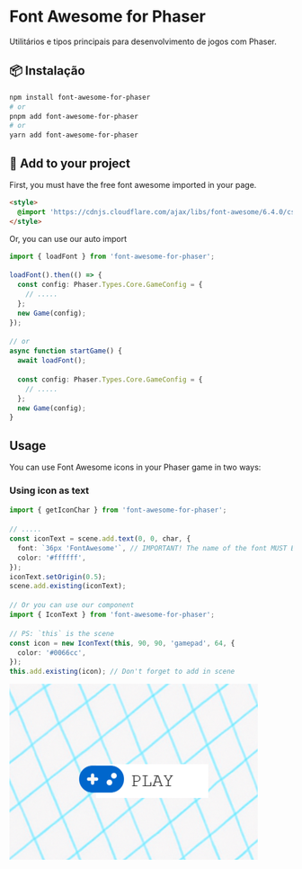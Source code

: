 # Font Awesome for Phaser

Utilitários e tipos principais para desenvolvimento de jogos com Phaser.

## 📦 Instalação

```bash
npm install font-awesome-for-phaser
# or
pnpm add font-awesome-for-phaser
# or
yarn add font-awesome-for-phaser
```

## 🚀 Add to your project

First, you must have the free font awesome imported in your page.

```html
<style>
  @import 'https://cdnjs.cloudflare.com/ajax/libs/font-awesome/6.4.0/css/all.min.css';
</style>
```

Or, you can use our auto import

```typescript
import { loadFont } from 'font-awesome-for-phaser';

loadFont().then(() => {
  const config: Phaser.Types.Core.GameConfig = {
    // .....
  };
  new Game(config);
});

// or
async function startGame() {
  await loadFont();

  const config: Phaser.Types.Core.GameConfig = {
    // .....
  };
  new Game(config);
}
```

## Usage

You can use Font Awesome icons in your Phaser game in two ways:

### Using icon as text

```typescript
import { getIconChar } from 'font-awesome-for-phaser';

// .....
const iconText = scene.add.text(0, 0, char, {
  font: `36px 'FontAwesome'`, // IMPORTANT! The name of the font MUST BE between char ('), if you use `font: '36px FontAwesome', won't work
  color: '#ffffff',
});
iconText.setOrigin(0.5);
scene.add.existing(iconText);

// Or you can use our component
import { IconText } from 'font-awesome-for-phaser';

// PS: `this` is the scene
const icon = new IconText(this, 90, 90, 'gamepad', 64, {
  color: '#0066cc',
});
this.add.existing(icon); // Don't forget to add in scene
```

<img src="data/image.png" alt="example of button">
